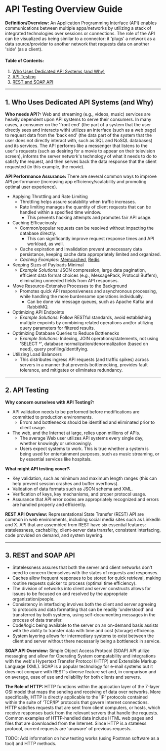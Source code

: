 # API Testing Overview Guide

**Definition/Overview:** An Application Programming Interface (API) enables communications between multiple apps/networks by utilizing a stack of integrated technologies over sessions or connections. The role of the API can be visualized as being similar to a connector: it 'plugs' a network as a data source/provider to another network that requests data on another 'side' (as a client).

#### Table of Contents:

1. [Who Uses Dedicated API Systems (and Why)](#dedicated-api)
2. [API Testing](#api-testing)
3. [REST and SOAP API](#rest-and-soap)
  
<hr />

## 1. <a name="dedicated-api">Who Uses Dedicated API Systems (and Why)</a>
  
**Who needs API?:** Web and streaming (e.g., videos, music) services are heavily dependent upon API systems to serve their consumers. In many cases, a consumer on the 'front end' (the part of a system that the user directly sees and interacts with) utilizes an interface (such as a web page) to request data from the 'back end' (the data part of the system that the user does not directly interact with, such as SQL and NoSQL databases) and its services. The API performs like a messenger that listens to the user's requests (such as desiring for a movie to appear on their television screen), informs the server network's technology of what it needs to do to satisfy the request, and then serves back the data response that the client requested (in this example, the movie).

**API Performance Assurance:** There are several common ways to improve API performance (increasing app efficiency/scalability and promoting optimal user experience).
  
* Applying Throttling and Rate Limiting
  + Throttling helps assure scalability when traffic increases.
  + Rate limiting manages the quantity of client requests that can be handled within a specified time window.
    - This prevents hacking attempts and promotes fair API usage.
* Caching Efficaciously
  + Common/popular requests can be resolved without impacting the database directly.
    - This can significantly improve request response times and API workload, as well.
  + Cache expiration and invalidation prevent unnecessary data persistance, keeping cache data appropriately limited and organized.
  + *Caching Examples:* [Memcached](https://memcached.org/), [Redis](https://redis.io/)
* Keeping Sizes of Payloads Minimal
  + *Example Solutions:* JSON compression, large data pagination, efficient data format choices (e.g., MessagePack, Protocol Buffers), eliminating unneeded fields from API responses.
* Move Resource-Extensive Processes to the Background
  + Promotes quick API responsiveness and asynchronous processing, while handling the more burdensome operations individually.
    - Can be done via message queues, such as Apache Kafka and RabbitMQ.
* Optimizing API Endpoints
  + *Example Solutions:* Follow RESTful standards, avoid establishing multiple enpoints by combining related operations and/or utilizing query parameters for filtered results.
* Optimizing Database Queries to Reduce Bottlenecks
  + *Example Solutions:* Indexing, JOIN operations/statements, not using 'SELECT *', database normalization/denormalization (based on need), query profiling/identifying.
* Utilizing Load Balancers
  + This distributes ingress API requests (and traffic spikes) across servers in a manner that prevents bottlenecking, provides fault tolerance, and mitigates or eliminates redundancy.
  
<hr />
  
## 2. <a name="api-testing">API Testing</a>
  
**Why concern ourselves with API Testing?:**
* API validation needs to be performed before modifications are committed to production environments.
  + Errors and bottlenecks should be identified and eliminated prior to client usage.
* The web, and the Internet at large, relies upon millions of APIs.
  + The average Web user utilizes API systems every single day, whether knowingly or unknowingly.
  + Users expect systems to work. This is true whether a system is being used for entertainment purposes, such as music streaming, or by essential services like hospitals.

**What might API testing cover?:**
* Key validation, such as minimum and maximum length ranges (this can help prevent session crashes and buffer overflows).
* Validation of data formats such as JSON schema and XML.
* Verification of keys, key mechanisms, and proper protocol usage.
* Assurance that API error codes are appropriately recognized and errors are handled properly and efficiently.
  
**REST API Overview:** Representational State Transfer (REST) API are common in web environments, including social media sites such as LinkedIn and X. API that are assembled from REST have six essential features: statelessness, cachability, client-server data transfer, consistent interfacing, code provided on demand, and system layering.
  
<hr />
  
## 3. <a name="rest-and-soap">REST and SOAP API</a>
  
* Statelessness assures that both the server and client networks don't need to concern themselves with the states of requests and responses.
* Caches allow frequent responses to be stored for quick retrieval, making routine requests quicker to process (optimal time efficiency).
* The division of networks into client and server constructs allows for issues to be focused on and resolved by the appropriate organization/people.
* Consistency in interfacing involves both the client and server agreeing to protocols and data formatting that can be readily 'understood' and transferred by both systems, using self-documenting messages in the process of data transfer.
* Code/logic being available to the server on an on-demand basis assists with the ability to transfer data with time and cost (storage) efficiency.
* System layering allows for intermediary systems to exist between the client and server without there necessarily being a bottleneck in service.

**SOAP API Overview:** Simple Object Access Protocol (SOAP) API utilize messaging and allow for Operating System compatability and integrations with the web's Hypertext Transfer Protocol (HTTP) and Extensible Markup Language (XML). SOAP is a popular technology for e-mail systems but it does not compare with REST's diverse feature set and, in comparison and on average, ease of use and reliability for both clients and servers.

**The Role of HTTP:** HTTP functions within the appication layer of the 7-layer OSI model that maps the sending and receiving of data over networks. More specifically, HTTP is directly applicable to the 'IP' protocols contained within the suite of 'TCP/IP' protocols that govern Internet connections. HTTP satisfies requests that are sent from client computers, or hosts, which receive responses back from the relevant servers that handle the requests. Common examples of HTTP-handled data include HTML web pages and files that are downloaded from the Internet. Since HTTP is a stateless protocol, current requests are 'unaware' of previous requests.

TODO: Add information on how testing works (using Postman software as a tool) and HTTP methods.
